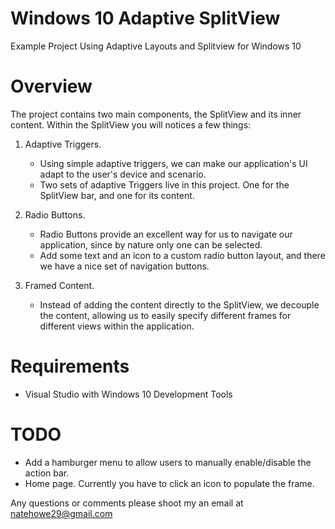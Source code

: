 # Windows 10 Adaptive SplitView
Example Project Using Adaptive Layouts and Splitview for Windows 10

# Overview

The project contains two main components, the SplitView and its inner content. Within the SplitView you will notices a few things:

1. Adaptive Triggers.

	- Using simple adaptive triggers, we can make our application's UI adapt to the user's device and scenario.
	- Two sets of adaptive Triggers live in this project. One for the SplitView bar, and one for its content.

2. Radio Buttons.

	- Radio Buttons provide an excellent way for us to navigate our application, since by nature only one can be selected.
	- Add some text and an icon to a custom radio button layout, and there we have a nice set of navigation buttons.

3. Framed Content.

	- Instead of adding the content directly to the SplitView, we decouple the content, allowing us to easily specify different frames 
      for different views within the application.

# Requirements

- Visual Studio with Windows 10 Development Tools
	  
# TODO

- Add a hamburger menu to allow users to manually enable/disable the action bar.
- Home page. Currently you have to click an icon to populate the frame.

Any questions or comments please shoot my an email at natehowe29@gmail.com

